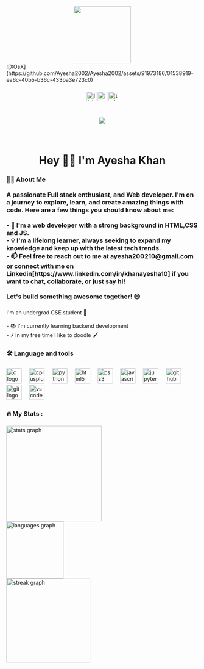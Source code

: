 <div align="center">
  <img height="150" src="![image](https://github.com/Ayesha2002/Ayesha2002/assets/91973186/8737e76f-1e51-4370-8406-d4844380ce31)"  />

</div>
![XOsX](https://github.com/Ayesha2002/Ayesha2002/assets/91973186/01538919-ea6c-40b5-b36c-433ba3e723c0)

###

<div align="center">
  <img src="https://img.shields.io/static/v1?message=LinkedIn&logo=linkedin&label=&color=0077B5&logoColor=white&labelColor=&style=for-the-badge" height="25" alt="linkedin logo"  />
  <img src="https://img.shields.io/static/v1?message=Gmail&logo=gmail&label=&color=D14836&logoColor=white&labelColor=&style=for-the-badge" height="25" alt="gmail logo"  />
  <img src="https://img.shields.io/static/v1?message=Twitter&logo=twitter&label=&color=1DA1F2&logoColor=white&labelColor=&style=for-the-badge" height="25" alt="twitter logo"  />
</div>

###

<br clear="both">

<div align="center">
  <img src="https://visitor-badge.laobi.icu/badge?page_id=Ayesha2002.Ayesha2002&left_color=darkorange&right_color=darkolivegreen"  />
</div>

###

<br clear="both">

<h1 align="center">Hey  👋🏼 I'm Ayesha Khan</h1>

###

<h3 align="left">👩‍💻  About Me <br><br> A passionate Full stack enthusiast, and Web developer. I'm on a journey to explore, learn, and create amazing things with code. Here are a few things you should know about me:<br><br>- 🚀 I'm a web developer with a strong background in HTML,CSS and JS.<br>- 💡 I'm a lifelong learner, always seeking to expand my knowledge and keep up with the latest tech trends.<br>- 📫 Feel free to reach out to me at ayesha200210@gmail.com or connect with me on Linkedin[https://www.linkedin.com/in/khanayesha10] if you want to chat, collaborate, or just say hi!<br><br>Let's build something awesome together! 😄</h3>

###

<p align="left">I'm  an undergrad CSE student 📔<br><br>- 📚 I'm currently learning backend development<br>- ⚡ In my free time I like to doodle 🖌️</p>

###

<h3 align="left">🛠 Language and tools</h3>

###

<div align="left">
  <img src="https://cdn.jsdelivr.net/gh/devicons/devicon/icons/c/c-original.svg" height="40" alt="c logo"  />
  <img width="12" />
  <img src="https://cdn.jsdelivr.net/gh/devicons/devicon/icons/cplusplus/cplusplus-original.svg" height="40" alt="cplusplus logo"  />
  <img width="12" />
  <img src="https://cdn.jsdelivr.net/gh/devicons/devicon/icons/python/python-original.svg" height="40" alt="python logo"  />
  <img width="12" />
  <img src="https://cdn.jsdelivr.net/gh/devicons/devicon/icons/html5/html5-original.svg" height="40" alt="html5 logo"  />
  <img width="12" />
  <img src="https://cdn.jsdelivr.net/gh/devicons/devicon/icons/css3/css3-original.svg" height="40" alt="css3 logo"  />
  <img width="12" />
  <img src="https://cdn.jsdelivr.net/gh/devicons/devicon/icons/javascript/javascript-original.svg" height="40" alt="javascript logo"  />
  <img width="12" />
  <img src="https://cdn.jsdelivr.net/gh/devicons/devicon/icons/jupyter/jupyter-original.svg" height="40" alt="jupyter logo"  />
  <img width="12" />
  <img src="https://cdn.jsdelivr.net/gh/devicons/devicon/icons/github/github-original.svg" height="40" alt="github logo"  />
  <img width="12" />
  <img src="https://cdn.jsdelivr.net/gh/devicons/devicon/icons/git/git-original.svg" height="40" alt="git logo"  />
  <img width="12" />
  <img src="https://cdn.jsdelivr.net/gh/devicons/devicon/icons/vscode/vscode-original.svg" height="40" alt="vscode logo"  />
</div>

###

<h3 align="left">🔥   My Stats :</h3>

###

<div align="left">
  <img src="https://github-readme-stats.vercel.app/api?username=Ayesha2002&hide_title=false&hide_rank=false&show_icons=true&include_all_commits=true&count_private=true&disable_animations=false&theme=gotham&locale=en&hide_border=false&order=1" height="250" alt="stats graph" /> <br>
  <img src="https://github-readme-stats.vercel.app/api/top-langs?username=Ayesha2002&locale=en&hide_title=false&layout=compact&card_width=320&langs_count=4&theme=gotham&hide_border=false&order=2" height="150" alt="languages graph" /> <br>
  <img src="https://streak-stats.demolab.com?user=Ayesha2002&locale=en&mode=daily&theme=gotham&hide_border=false&border_radius=5&order=3" height="220" alt="streak graph"  />
</div>

###

<p align="left"></p>

###
